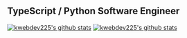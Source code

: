 ## TypeScript / Python Software Engineer
[![kwebdev225's github stats](https://github-readme-stats.vercel.app/api/top-langs/?username=kwebdev225&theme=tokyonight&langs_count=3)](https://github.com/anuraghazra/github-readme-stats)
[![kwebdev225's github stats](https://github-readme-stats.vercel.app/api?username=kwebdev225&show_icons=true&theme=tokyonight)](https://github.com/anuraghazra/github-readme-stats)

